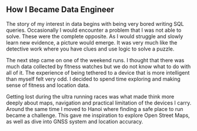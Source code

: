 ## How I Became Data Engineer

The story of my interest in data begins with being very bored writing SQL queries. Occasionally I would encounter a problem that I was not able to solve. These were the complete opposite. As I would struggle and slowly learn new evidence, a picture would emerge. It was very much like the detective work where you have clues and use logic to solve a puzzle. 

The next step came on one of the weekend runs. I thought that there was much data collected by fitness watches but we do not know what to do with all of it. The experience of being tethered to a device that is more intelligent than myself felt very odd. I decided to spend time exploring and making sense of fitness and location data. 

Getting lost during the ultra running races was what made think more deeply about maps, navigation and practical limitation of the devices I carry. Around the same time I moved to Hanoi where finding a safe place to run became a challenge. This gave me inspiration to explore Open Street Maps, as well as dive into GNSS system and location accuracy. 


